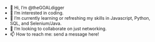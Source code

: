 - 👋 Hi, I’m @theGOALdigger
- 👀 I’m interested in coding.
- 🌱 I’m currently learning or refreshing my skills in Javascript, Python, SQL, and Selenium/Java.
- 💞️ I’m looking to collaborate on just networking.
- 📫 How to reach me: send a message here!

<!---
theGOALdigger/theGOALdigger is a ✨ special ✨ repository because its `README.md` (this file) appears on your GitHub profile.
You can click the Preview link to take a look at your changes.
--->

